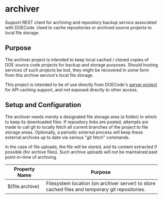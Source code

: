 # archiver
Support REST client for archiving and repository backup service associated with DOECode. Used to cache repositories or archived
source projects to local file storage.

## Purpose
The archiver project is intended to keep local cached / cloned copies of DOE source code projects for backup and storage purposes.
Should hosting services of such projects be lost, they might be recovered in some form from this archive service's local file storage.

This project is intended to be of use directly from DOECode's [server project](https://github.com/doecode/server) for API caching
support, and not exposed directly to other access.

## Setup and Configuration
The archiver needs merely a designated file storage area (a folder) in which
to keep its downloaded files.  If repository links are posted, attempts are
made to call git to locally fetch all current branches of the project to 
file storage areas.  Optionally, a periodic external process will keep these
external archives up to date via various "git fetch" commands.

In the case of file uploads, the file will be stored,
and its content extracted if possible (for archive files).  Such archive uploads will not be maintained past point-in-time of archiving.

| Property Name | Purpose |
| --- | --- |
| ${file.archive} | Filesystem location (on archiver server) to store cached files and temporary git repositories. |

